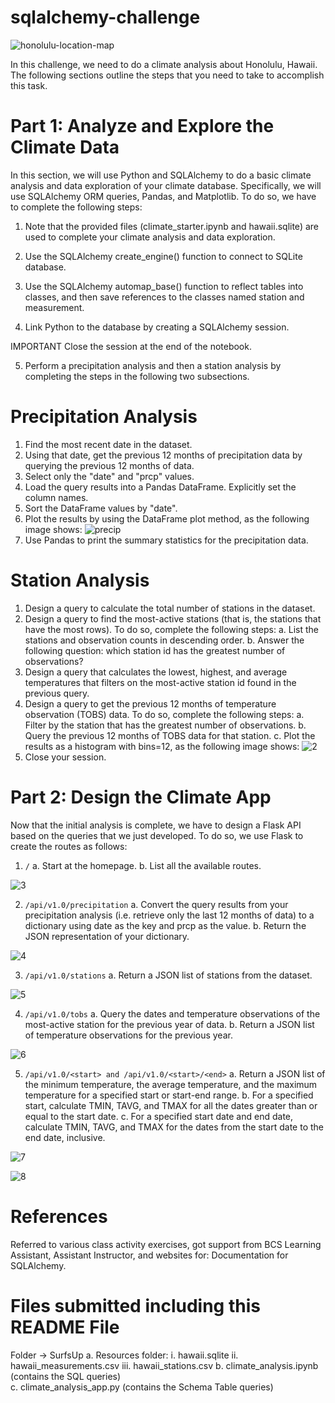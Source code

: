 # sqlalchemy-challenge

![honolulu-location-map](https://github.com/Pooja14n/sqlalchemy-challenge/assets/144713762/46b039f8-02ed-4c20-9ef4-0af8e8091da9)

In this challenge, we need to do a climate analysis about Honolulu, Hawaii. The following sections outline the steps that you need to take to accomplish this task. 

# Part 1: Analyze and Explore the Climate Data
In this section, we will use Python and SQLAlchemy to do a basic climate analysis and data exploration of your climate database. Specifically, we will use SQLAlchemy ORM queries, Pandas, and Matplotlib. To do so, we have to complete the following steps:

1. Note that the provided files (climate_starter.ipynb and hawaii.sqlite) are used to complete your climate analysis and data exploration.

2. Use the SQLAlchemy create_engine() function to connect to SQLite database.

3. Use the SQLAlchemy automap_base() function to reflect tables into classes, and then save references to the classes named station and measurement.

4. Link Python to the database by creating a SQLAlchemy session.

IMPORTANT
Close the session at the end of the notebook.

5. Perform a precipitation analysis and then a station analysis by completing the steps in the following two subsections.

# Precipitation Analysis
1. Find the most recent date in the dataset.
2. Using that date, get the previous 12 months of precipitation data by querying the previous 12 months of data.
3. Select only the "date" and "prcp" values.
4. Load the query results into a Pandas DataFrame. Explicitly set the column names.
5. Sort the DataFrame values by "date".
6. Plot the results by using the DataFrame plot method, as the following image shows:
![precip](https://github.com/Pooja14n/sqlalchemy-challenge/assets/144713762/e79b9c08-3332-43cb-9cb3-22762de21781)
7. Use Pandas to print the summary statistics for the precipitation data.

# Station Analysis
1. Design a query to calculate the total number of stations in the dataset.
2. Design a query to find the most-active stations (that is, the stations that have the most rows). To do so, complete the following steps:
  a. List the stations and observation counts in descending order.
  b. Answer the following question: which station id has the greatest number of observations?
3. Design a query that calculates the lowest, highest, and average temperatures that filters on the most-active station id found in the previous query.
4. Design a query to get the previous 12 months of temperature observation (TOBS) data. To do so, complete the following steps:
  a. Filter by the station that has the greatest number of observations.
  b. Query the previous 12 months of TOBS data for that station.
  c. Plot the results as a histogram with bins=12, as the following image shows:
![2](https://github.com/Pooja14n/sqlalchemy-challenge/assets/144713762/f6cc94ff-1eb0-4ae1-885a-829b85510032)
5. Close your session.

# Part 2: Design the Climate App
Now that the initial analysis is complete, we have to design a Flask API based on the queries that we just developed. To do so, we use Flask to create the routes as follows:

1. `/`
  a. Start at the homepage.
  b. List all the available routes.

![3](https://github.com/Pooja14n/sqlalchemy-challenge/assets/144713762/a25aaa29-2789-41d4-99dd-7f4fbd8d53bd)

2. `/api/v1.0/precipitation`
  a. Convert the query results from your precipitation analysis (i.e. retrieve only the last 12 months of data) to a dictionary using date as the key and prcp as the value.
  b. Return the JSON representation of your dictionary.

![4](https://github.com/Pooja14n/sqlalchemy-challenge/assets/144713762/4232a1a1-75f5-47cf-8eba-e68de0f9ed9d)

3. `/api/v1.0/stations`
  a. Return a JSON list of stations from the dataset.

![5](https://github.com/Pooja14n/sqlalchemy-challenge/assets/144713762/e9e6d33c-bee3-46ff-b18d-0b178f918ae1)

4. `/api/v1.0/tobs`
  a. Query the dates and temperature observations of the most-active station for the previous year of data.
  b. Return a JSON list of temperature observations for the previous year.

![6](https://github.com/Pooja14n/sqlalchemy-challenge/assets/144713762/9e633091-640f-4482-9988-e499ba7a6bd4)

5. `/api/v1.0/<start> and /api/v1.0/<start>/<end>`
  a. Return a JSON list of the minimum temperature, the average temperature, and the maximum temperature for a specified start or start-end range.
  b. For a specified start, calculate TMIN, TAVG, and TMAX for all the dates greater than or equal to the start date.
  c. For a specified start date and end date, calculate TMIN, TAVG, and TMAX for the dates from the start date to the end date, inclusive.

![7](https://github.com/Pooja14n/sqlalchemy-challenge/assets/144713762/c9f92223-1af1-46ac-b258-35d799da0c56)

![8](https://github.com/Pooja14n/sqlalchemy-challenge/assets/144713762/ee987f42-ea10-4f2a-b061-0575a4c64b5b)


# References
Referred to various class activity exercises, got support from BCS Learning Assistant, Assistant Instructor, and websites for: Documentation for SQLAlchemy.

# Files submitted including this README File
Folder -> SurfsUp 
  a. Resources folder: 
    i. hawaii.sqlite
    ii. hawaii_measurements.csv
    iii. hawaii_stations.csv 
  b. climate_analysis.ipynb (contains the SQL queries)  
  c. climate_analysis_app.py (contains the Schema Table queries)
  
